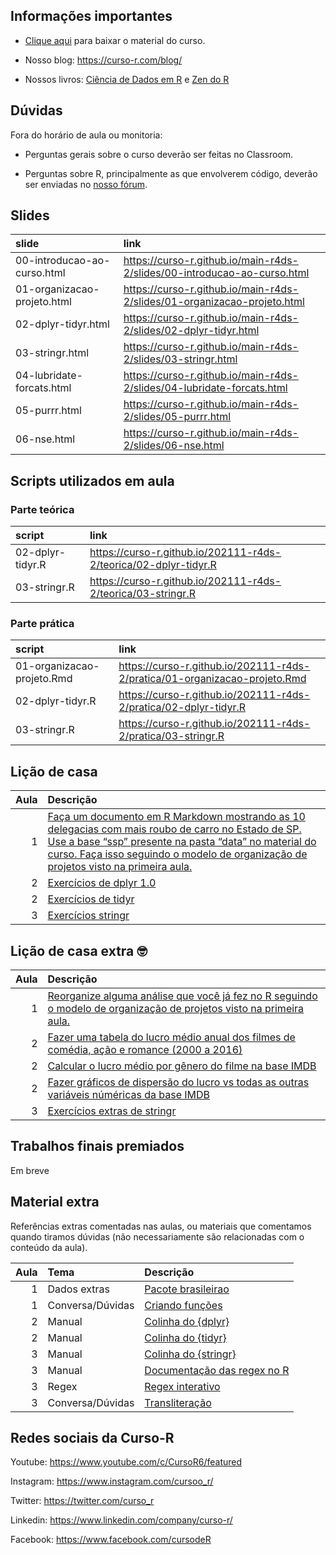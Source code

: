 
<!-- README.md is generated from README.Rmd. Please edit that file -->

## Informações importantes

-   [Clique
    aqui](https://github.com/curso-r/main-r4ds-2/raw/master/material_do_curso.zip)
    para baixar o material do curso.

-   Nosso blog: <https://curso-r.com/blog/>

-   Nossos livros: [Ciência de Dados em R](https://livro.curso-r.com/) e
    [Zen do R](https://curso-r.github.io/zen-do-r/)

## Dúvidas

Fora do horário de aula ou monitoria:

-   Perguntas gerais sobre o curso deverão ser feitas no Classroom.

-   Perguntas sobre R, principalmente as que envolverem código, deverão
    ser enviadas no [nosso fórum](https://discourse.curso-r.com/).

## Slides

| slide                       | link                                                                       |
|:----------------------------|:---------------------------------------------------------------------------|
| 00-introducao-ao-curso.html | <https://curso-r.github.io/main-r4ds-2/slides/00-introducao-ao-curso.html> |
| 01-organizacao-projeto.html | <https://curso-r.github.io/main-r4ds-2/slides/01-organizacao-projeto.html> |
| 02-dplyr-tidyr.html         | <https://curso-r.github.io/main-r4ds-2/slides/02-dplyr-tidyr.html>         |
| 03-stringr.html             | <https://curso-r.github.io/main-r4ds-2/slides/03-stringr.html>             |
| 04-lubridate-forcats.html   | <https://curso-r.github.io/main-r4ds-2/slides/04-lubridate-forcats.html>   |
| 05-purrr.html               | <https://curso-r.github.io/main-r4ds-2/slides/05-purrr.html>               |
| 06-nse.html                 | <https://curso-r.github.io/main-r4ds-2/slides/06-nse.html>                 |

## Scripts utilizados em aula

### Parte teórica

| script           | link                                                               |
|:-----------------|:-------------------------------------------------------------------|
| 02-dplyr-tidyr.R | <https://curso-r.github.io/202111-r4ds-2/teorica/02-dplyr-tidyr.R> |
| 03-stringr.R     | <https://curso-r.github.io/202111-r4ds-2/teorica/03-stringr.R>     |

### Parte prática

| script                     | link                                                                         |
|:---------------------------|:-----------------------------------------------------------------------------|
| 01-organizacao-projeto.Rmd | <https://curso-r.github.io/202111-r4ds-2/pratica/01-organizacao-projeto.Rmd> |
| 02-dplyr-tidyr.R           | <https://curso-r.github.io/202111-r4ds-2/pratica/02-dplyr-tidyr.R>           |
| 03-stringr.R               | <https://curso-r.github.io/202111-r4ds-2/pratica/03-stringr.R>               |

## Lição de casa

| Aula | Descrição                                                                                                                                                                                                                                                                                                                        |
|-----:|:---------------------------------------------------------------------------------------------------------------------------------------------------------------------------------------------------------------------------------------------------------------------------------------------------------------------------------|
|    1 | [Faça um documento em R Markdown mostrando as 10 delegacias com mais roubo de carro no Estado de SP. Use a base “ssp” presente na pasta “data” no material do curso. Faça isso seguindo o modelo de organização de projetos visto na primeira aula.](https://curso-r.github.io/main-r4ds-2/slides/01-organizacao-projeto.html#1) |
|    2 | [Exercícios de dplyr 1.0](https://livro.curso-r.com/7-2-dplyr.html#exerc%C3%ADcios-17)                                                                                                                                                                                                                                           |
|    2 | [Exercícios de tidyr](https://livro.curso-r.com/7-3-tidyr.html#exerc%C3%ADcios-18)                                                                                                                                                                                                                                               |
|    3 | [Exercícios stringr](https://livro.curso-r.com/7-4-o-pacote-stringr.html#exerc%C3%ADcios-19)                                                                                                                                                                                                                                     |

## Lição de casa extra 🤓

| Aula | Descrição                                                                                                                                                                                         |
|-----:|:--------------------------------------------------------------------------------------------------------------------------------------------------------------------------------------------------|
|    1 | [Reorganize alguma análise que você já fez no R seguindo o modelo de organização de projetos visto na primeira aula.](https://curso-r.github.io/main-r4ds-2/slides/01-organizacao-projeto.html#1) |
|    2 | [Fazer uma tabela do lucro médio anual dos filmes de comédia, ação e romance (2000 a 2016)](https://github.com/curso-r/livro-material/raw/master/assets/data/imdb.rds)                            |
|    2 | [Calcular o lucro médio por gênero do filme na base IMDB](https://github.com/curso-r/livro-material/raw/master/assets/data/imdb.rds)                                                              |
|    2 | [Fazer gráficos de dispersão do lucro vs todas as outras variáveis núméricas da base IMDB](https://github.com/curso-r/livro-material/raw/master/assets/data/imdb.rds)                             |
|    3 | [Exercícios extras de stringr](https://curso-r.github.io/202104-r4ds-2/pratica/99-exercicios-extras-stringr.R)                                                                                    |

## Trabalhos finais premiados

Em breve

## Material extra

Referências extras comentadas nas aulas, ou materiais que comentamos
quando tiramos dúvidas (não necessariamente são relacionadas com o
conteúdo da aula).

| Aula | Tema             | Descrição                                                                                                  |
|-----:|:-----------------|:-----------------------------------------------------------------------------------------------------------|
|    1 | Dados extras     | [Pacote brasileirao](https://github.com/williamorim/brasileirao)                                           |
|    1 | Conversa/Dúvidas | [Criando funções](https://r4ds.had.co.nz/functions.html)                                                   |
|    2 | Manual           | [Colinha do {dplyr}](https://raw.githubusercontent.com/rstudio/cheatsheets/master/data-transformation.pdf) |
|    2 | Manual           | [Colinha do {tidyr}](https://raw.githubusercontent.com/rstudio/cheatsheets/master/data-import.pdf)         |
|    3 | Manual           | [Colinha do {stringr}](https://raw.githubusercontent.com/rstudio/cheatsheets/master/strings.pdf)           |
|    3 | Manual           | [Documentação das regex no R](https://stringi.gagolewski.com/rapi/about_search_regex.html)                 |
|    3 | Regex            | [Regex interativo](https://regex101.com/)                                                                  |
|    3 | Conversa/Dúvidas | [Transliteração](https://blog.curso-r.com/posts/2019-08-29-transliteracao/)                                |

## Redes sociais da Curso-R

Youtube: <https://www.youtube.com/c/CursoR6/featured>

Instagram: <https://www.instagram.com/cursoo_r/>

Twitter: <https://twitter.com/curso_r>

Linkedin: <https://www.linkedin.com/company/curso-r/>

Facebook: <https://www.facebook.com/cursodeR>
